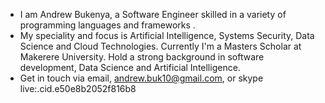 - I am Andrew Bukenya, a Software Engineer skilled in a variety of programming languages and frameworks .
- My speciality and focus is Artificial Intelligence, Systems Security, Data Science and Cloud Technologies. Currently I'm a Masters Scholar at Makerere University. Hold a strong background in software development, Data Science and Artificial Intelligence.
- Get in touch via email, andrew.buk10@gmail.com, or skype live:.cid.e50e8b2052f816b8

<!---
Andrkenya/Andrkenya is a ✨ special ✨ repository because its `README.md` (this file) appears on your GitHub profile.
You can click the Preview link to take a look at your changes.
--->
